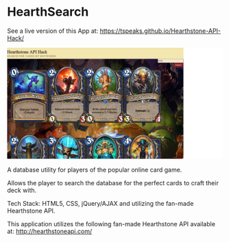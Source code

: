 # HearthSearch
See a live version of this App at:
https://tspeaks.github.io/Hearthstone-API-Hack/

![Screenshot](hsapihack.png)

A database utility for players of the popular online card game.

Allows the player to search the database for the perfect cards to craft their deck with.

Tech Stack: HTML5, CSS, jQuery/AJAX and utilizing the fan-made Hearthstone API.


This application utilizes the following fan-made Hearthstone API available at:
http://hearthstoneapi.com/



